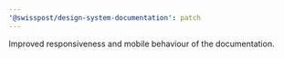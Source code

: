 ```yaml
---
'@swisspost/design-system-documentation': patch
---
```


Improved responsiveness and mobile behaviour of the documentation.
